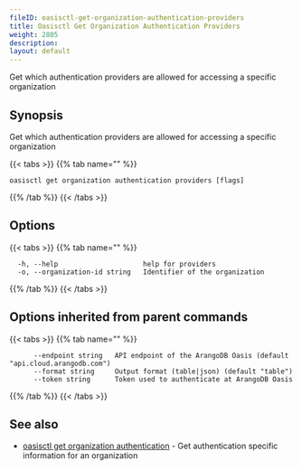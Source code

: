 ```yaml
---
fileID: oasisctl-get-organization-authentication-providers
title: Oasisctl Get Organization Authentication Providers
weight: 2805
description: 
layout: default
---
```

Get which authentication providers are allowed for accessing a specific organization

## Synopsis

Get which authentication providers are allowed for accessing a specific organization

{{< tabs >}}
{{% tab name="" %}}
```
oasisctl get organization authentication providers [flags]
```
{{% /tab %}}
{{< /tabs >}}

## Options

{{< tabs >}}
{{% tab name="" %}}
```
  -h, --help                     help for providers
  -o, --organization-id string   Identifier of the organization
```
{{% /tab %}}
{{< /tabs >}}

## Options inherited from parent commands

{{< tabs >}}
{{% tab name="" %}}
```
      --endpoint string   API endpoint of the ArangoDB Oasis (default "api.cloud.arangodb.com")
      --format string     Output format (table|json) (default "table")
      --token string      Token used to authenticate at ArangoDB Oasis
```
{{% /tab %}}
{{< /tabs >}}

## See also

* [oasisctl get organization authentication](oasisctl-get-organization-authentication)	 - Get authentication specific information for an organization

